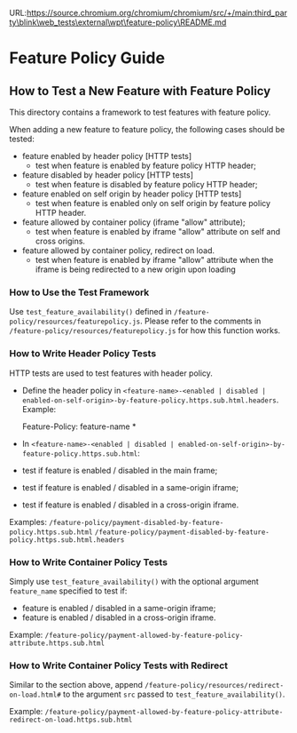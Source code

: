 URL:https://source.chromium.org/chromium/chromium/src/+/main:third_party\blink\web_tests\external\wpt\feature-policy\README.md
# Feature Policy Guide
## How to Test a New Feature with Feature Policy

This directory contains a framework to test features with feature policy.

When adding a new feature to feature policy, the following cases should be tested:
* feature enabled by header policy [HTTP tests]
    + test when feature is enabled by feature policy HTTP header;
* feature disabled by header policy [HTTP tests]
    + test when feature is disabled by feature policy HTTP header;
* feature enabled on self origin by header policy [HTTP tests]
    + test when feature is enabled only on self origin by feature policy HTTP
    header.
* feature allowed by container policy (iframe "allow" attribute);
    + test when feature is enabled by iframe "allow" attribute on self and cross
    origins.
* feature allowed by container policy, redirect on load.
    + test when feature is enabled by iframe "allow" attribute when the iframe
    is being redirected to a new origin upon loading

### How to Use the Test Framework
Use `test_feature_availability()` defined in
`/feature-policy/resources/featurepolicy.js`. Please refer to the comments
in `/feature-policy/resources/featurepolicy.js` for how this function works.

### How to Write Header Policy Tests
HTTP tests are used to test features with header policy.

* Define the header policy in `<feature-name>-<enabled | disabled | enabled-on-self-origin>-by-feature-policy.https.sub.html.headers`. Example:

    Feature-Policy: feature-name *


* In `<feature-name>-<enabled | disabled | enabled-on-self-origin>-by-feature-policy.https.sub.html`:
* test if feature is enabled / disabled in the main frame;
* test if feature is enabled / disabled in a same-origin iframe;
* test if feature is enabled / disabled in a cross-origin iframe.

Examples:
`/feature-policy/payment-disabled-by-feature-policy.https.sub.html`
`/feature-policy/payment-disabled-by-feature-policy.https.sub.html.headers`

### How to Write Container Policy Tests
Simply use `test_feature_availability()` with the optional argument
`feature_name` specified to test if:
* feature is enabled / disabled in a same-origin iframe;
* feature is enabled / disabled in a cross-origin iframe.

Example:
`/feature-policy/payment-allowed-by-feature-policy-attribute.https.sub.html`

### How to Write Container Policy Tests with Redirect
Similar to the section above, append
`/feature-policy/resources/redirect-on-load.html#` to the argument `src`
passed to `test_feature_availability()`.

Example:
`/feature-policy/payment-allowed-by-feature-policy-attribute-redirect-on-load.https.sub.html`

